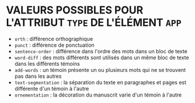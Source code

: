 # VALEURS POSSIBLES POUR L'ATTRIBUT `TYPE` DE L'ÉLÉMENT `APP`

- `orth` : différence orthographique
- `punct` : différence de ponctuation
- `sentence-order` : différence dans l'ordre des mots dans un bloc de texte
- `word-diff` : des mots différents sont utilisés dans un même bloc de texte dans les différents témoins
- `add-words` : un témoin présente un ou plusieurs mots qui ne se trouvent pas dans les autres
- `text-segmentation` : la séparation du texte en paragraphes et pages est différente d'un témoin à l'autre
- `ornementation` : la décoration du manuscrit varie d'un témoin à l'autre
